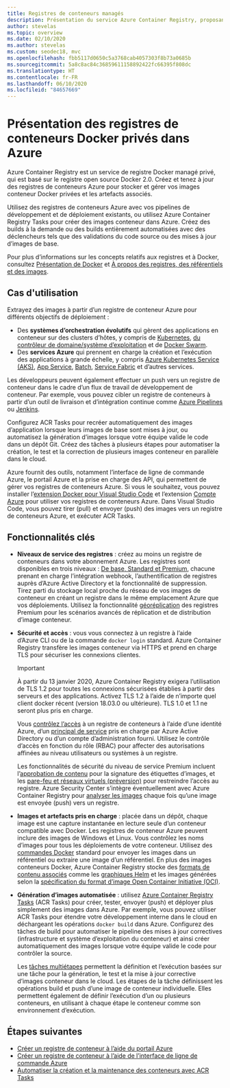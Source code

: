 ```yaml
---
title: Registres de conteneurs managés
description: Présentation du service Azure Container Registry, proposant des registres Docker privés, gérés et basés sur le cloud.
author: stevelas
ms.topic: overview
ms.date: 02/10/2020
ms.author: stevelas
ms.custom: seodec18, mvc
ms.openlocfilehash: fbb5117d0650c5a3768cab4057303f8b73a0685b
ms.sourcegitcommit: 5a8c8ac84c36859611158892422fc66395f808dc
ms.translationtype: HT
ms.contentlocale: fr-FR
ms.lasthandoff: 06/10/2020
ms.locfileid: "84657669"
---
```

# <a name="introduction-to-private-docker-container-registries-in-azure"></a>Présentation des registres de conteneurs Docker privés dans Azure

Azure Container Registry est un service de registre Docker managé privé, qui est basé sur le registre open source Docker 2.0. Créez et tenez à jour des registres de conteneurs Azure pour stocker et gérer vos images conteneur Docker privées et les artefacts associés.

Utilisez des registres de conteneurs Azure avec vos pipelines de développement et de déploiement existants, ou utilisez Azure Container Registry Tasks pour créer des images conteneur dans Azure. Créez des builds à la demande ou des builds entièrement automatisées avec des déclencheurs tels que des validations du code source ou des mises à jour d’images de base.

Pour plus d’informations sur les concepts relatifs aux registres et à Docker, consultez [Présentation de Docker](https://docs.docker.com/engine/docker-overview/) et [À propos des registres, des référentiels et des images](container-registry-concepts.md).

## <a name="use-cases"></a>Cas d'utilisation

Extrayez des images à partir d’un registre de conteneur Azure pour différents objectifs de déploiement :

* Des **systèmes d’orchestration évolutifs** qui gèrent des applications en conteneur sur des clusters d’hôtes, y compris de [Kubernetes](https://kubernetes.io/docs/), [du contrôleur de domaine/système d’exploitation](https://docs.mesosphere.com/) et de [Docker Swarm](https://docs.docker.com/get-started/swarm-deploy/).
* Des **services Azure** qui prennent en charge la création et l’exécution des applications à grande échelle, y compris [Azure Kubernetes Service (AKS)](../aks/index.yml), [App Service](../app-service/index.yml), [Batch](../batch/index.yml), [Service Fabric](/azure/service-fabric/) et d’autres services.

Les développeurs peuvent également effectuer un push vers un registre de conteneur dans le cadre d’un flux de travail de développement de conteneur. Par exemple, vous pouvez cibler un registre de conteneurs à partir d’un outil de livraison et d’intégration continue comme [Azure Pipelines](/azure/devops/pipelines/ecosystems/containers/acr-template) ou [Jenkins](https://jenkins.io/).

Configurez ACR Tasks pour recréer automatiquement des images d’application lorsque leurs images de base sont mises à jour, ou automatisez la génération d’images lorsque votre équipe valide le code dans un dépôt Git. Créez des tâches à plusieurs étapes pour automatiser la création, le test et la correction de plusieurs images conteneur en parallèle dans le cloud.

Azure fournit des outils, notamment l’interface de ligne de commande Azure, le portail Azure et la prise en charge des API, qui permettent de gérer vos registres de conteneurs Azure. Si vous le souhaitez, vous pouvez installer l’[extension Docker pour Visual Studio Code](https://code.visualstudio.com/docs/azure/docker) et l’extension [Compte Azure](https://marketplace.visualstudio.com/items?itemName=ms-vscode.azure-account) pour utiliser vos registres de conteneurs Azure. Dans Visual Studio Code, vous pouvez tirer (pull) et envoyer (push) des images vers un registre de conteneurs Azure, et exécuter ACR Tasks.

## <a name="key-features"></a>Fonctionnalités clés

* **Niveaux de service des registres** : créez au moins un registre de conteneurs dans votre abonnement Azure. Les registres sont disponibles en trois niveaux : [De base, Standard et Premium](container-registry-skus.md), chacune prenant en charge l’intégration webhook, l’authentification de registres auprès d’Azure Active Directory et la fonctionnalité de suppression. Tirez parti du stockage local proche du réseau de vos images de conteneur en créant un registre dans le même emplacement Azure que vos déploiements. Utilisez la fonctionnalité [géoréplication](container-registry-geo-replication.md) des registres Premium pour les scénarios avancés de réplication et de distribution d’image conteneur. 

* **Sécurité et accès** : vous vous connectez à un registre à l’aide d’Azure CLI ou de la commande `docker login` standard. Azure Container Registry transfère les images conteneur via HTTPS et prend en charge TLS pour sécuriser les connexions clientes. 

  > [!IMPORTANT]
  > À partir du 13 janvier 2020, Azure Container Registry exigera l’utilisation de TLS 1.2 pour toutes les connexions sécurisées établies à partir des serveurs et des applications. Activez TLS 1.2 à l’aide de n’importe quel client docker récent (version 18.03.0 ou ultérieure). TLS 1.0 et 1.1 ne seront plus pris en charge. 

  Vous [contrôlez l’accès](container-registry-authentication.md) à un registre de conteneurs à l’aide d’une identité Azure, d’un [principal de service](../active-directory/develop/app-objects-and-service-principals.md) pris en charge par Azure Active Directory ou d’un compte d’administration fourni. Utilisez le contrôle d’accès en fonction du rôle (RBAC) pour affecter des autorisations affinées au niveau utilisateurs ou systèmes à un registre.

  Les fonctionnalités de sécurité du niveau de service Premium incluent l’[approbation de contenu](container-registry-content-trust.md) pour la signature des étiquettes d’images, et les [pare-feu et réseaux virtuels (préversion)](container-registry-vnet.md) pour restreindre l’accès au registre. Azure Security Center s’intègre éventuellement avec Azure Container Registry pour [analyser les images](../security-center/azure-container-registry-integration.md?toc=/azure/container-registry/toc.json&bc=/azure/container-registry/breadcrumb/toc.json) chaque fois qu’une image est envoyée (push) vers un registre.

* **Images et artefacts pris en charge** : placée dans un dépôt, chaque image est une capture instantanée en lecture seule d’un conteneur compatible avec Docker. Les registres de conteneur Azure peuvent inclure des images de Windows et Linux. Vous contrôlez les noms d’images pour tous les déploiements de votre conteneur. Utilisez des [commandes Docker](https://docs.docker.com/engine/reference/commandline/) standard pour envoyer les images dans un référentiel ou extraire une image d’un référentiel. En plus des images conteneurs Docker, Azure Container Registry stocke des [formats de contenu associés](container-registry-image-formats.md) comme les [graphiques Helm](container-registry-helm-repos.md) et les images générées selon la [spécification du format d’image Open Container Initiative (OCI)](https://github.com/opencontainers/image-spec/blob/master/spec.md).

* **Génération d’images automatisée** : utilisez [Azure Container Registry Tasks](container-registry-tasks-overview.md) (ACR Tasks) pour créer, tester, envoyer (push) et déployer plus simplement des images dans Azure. Par exemple, vous pouvez utiliser ACR Tasks pour étendre votre développement interne dans le cloud en déchargeant les opérations `docker build` dans Azure. Configurez des tâches de build pour automatiser le pipeline des mises à jour correctives (infrastructure et système d’exploitation du conteneur) et ainsi créer automatiquement des images lorsque votre équipe valide le code pour contrôler la source.

  Les [tâches multiétapes](container-registry-tasks-overview.md#multi-step-tasks) permettent la définition et l’exécution basées sur une tâche pour la génération, le test et la mise à jour corrective d’images conteneur dans le cloud. Les étapes de la tâche définissent les opérations build et push d’une image de conteneur individuelle. Elles permettent également de définir l’exécution d’un ou plusieurs conteneurs, en utilisant à chaque étape le conteneur comme son environnement d’exécution.

## <a name="next-steps"></a>Étapes suivantes

* [Créer un registre de conteneur à l’aide du portail Azure](container-registry-get-started-portal.md)
* [Créer un registre de conteneur à l’aide de l’interface de ligne de commande Azure](container-registry-get-started-azure-cli.md)
* [Automatiser la création et la maintenance des conteneurs avec ACR Tasks](container-registry-tasks-overview.md)
